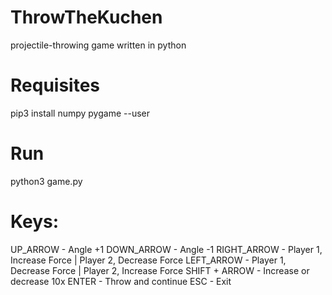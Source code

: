 # ThrowTheKuchen
projectile-throwing game written in python

# Requisites
pip3 install numpy pygame --user

# Run
python3 game.py

# Keys:
UP_ARROW      - Angle +1
DOWN_ARROW    - Angle -1
RIGHT_ARROW   - Player 1, Increase Force | Player 2, Decrease Force
LEFT_ARROW    - Player 1, Decrease Force | Player 2, Increase Force
SHIFT + ARROW - Increase or decrease 10x
ENTER         - Throw and continue
ESC           - Exit

